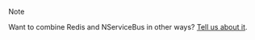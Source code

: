 > [!NOTE]
> Want to combine Redis and NServiceBus in other ways? [Tell us about it](https://github.com/Particular/NServiceBus/issues/6940).
